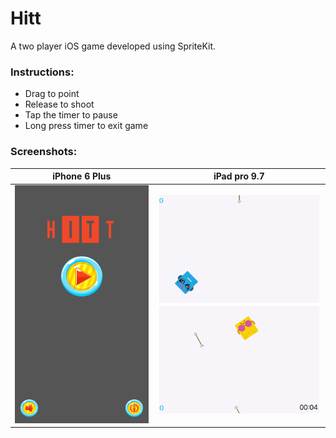 # Hitt
A two player iOS game developed using SpriteKit.

### Instructions:
* Drag to point
* Release to shoot
* Tap the timer to pause
* Long press timer to exit game


### Screenshots:
iPhone 6 Plus | iPad pro 9.7
------------- | ------------
![iPhone](/Screenshots/iphone.png) | ![iPad](/Screenshots/ipad.png)
